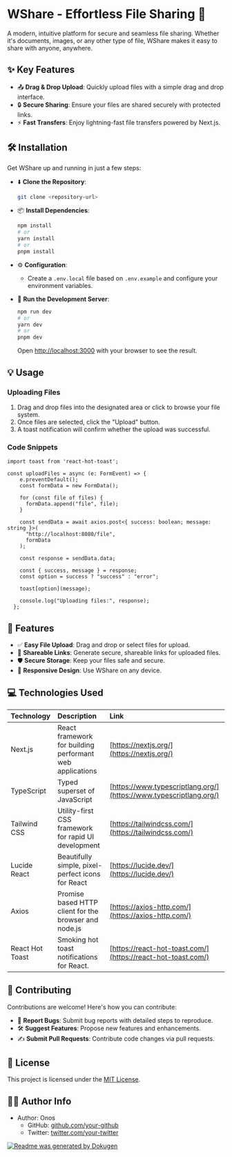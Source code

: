 # **WShare - Effortless File Sharing 🚀**

A modern, intuitive platform for secure and seamless file sharing. Whether it's documents, images, or any other type of file, WShare makes it easy to share with anyone, anywhere. 

## ✨ Key Features

- 📤 **Drag & Drop Upload**: Quickly upload files with a simple drag and drop interface.
- 🔒 **Secure Sharing**: Ensure your files are shared securely with protected links.
- ⚡ **Fast Transfers**: Enjoy lightning-fast file transfers powered by Next.js.

## 🛠️ Installation

Get WShare up and running in just a few steps:

- ⬇️ **Clone the Repository**:
  ```bash
  git clone <repository-url>
  ```

- 📦 **Install Dependencies**:
  ```bash
  npm install
  # or
  yarn install
  # or
  pnpm install
  ```

- ⚙️ **Configuration**:
  - Create a `.env.local` file based on `.env.example` and configure your environment variables.

- 🚀 **Run the Development Server**:
  ```bash
  npm run dev
  # or
  yarn dev
  # or
  pnpm dev
  ```
  Open [http://localhost:3000](http://localhost:3000) with your browser to see the result.

## 💡 Usage

### Uploading Files

1.  Drag and drop files into the designated area or click to browse your file system.
2.  Once files are selected, click the "Upload" button.
3.  A toast notification will confirm whether the upload was successful.

### Code Snippets
```tsx
import toast from 'react-hot-toast';

const uploadFiles = async (e: FormEvent) => {
    e.preventDefault();
    const formData = new FormData();

    for (const file of files) {
      formData.append("file", file);
    }

    const sendData = await axios.post<{ success: boolean; message: string }>(
      "http://localhost:8080/file",
      formData
    );

    const response = sendData.data;

    const { success, message } = response;
    const option = success ? "success" : "error";

    toast[option](message);

    console.log("Uploading files:", response);
  };
```

## 🌟 Features

- ✅ **Easy File Upload**: Drag and drop or select files for upload.
- 🔗 **Shareable Links**: Generate secure, shareable links for uploaded files.
- 🛡️ **Secure Storage**: Keep your files safe and secure.
- 📱 **Responsive Design**: Use WShare on any device.

## 💻 Technologies Used

| Technology   | Description                                                        | Link                                                                                                    |
| :----------- | :----------------------------------------------------------------- | :------------------------------------------------------------------------------------------------------ |
| Next.js      | React framework for building performant web applications           | [https://nextjs.org/](https://nextjs.org/)                                                            |
| TypeScript   | Typed superset of JavaScript                                       | [https://www.typescriptlang.org/](https://www.typescriptlang.org/)                                      |
| Tailwind CSS | Utility-first CSS framework for rapid UI development               | [https://tailwindcss.com/](https://tailwindcss.com/)                                                  |
| Lucide React | Beautifully simple, pixel-perfect icons for React                  | [https://lucide.dev/](https://lucide.dev/)                                                              |
| Axios        | Promise based HTTP client for the browser and node.js              | [https://axios-http.com/](https://axios-http.com/)                                                     |
| React Hot Toast |  Smoking hot toast notifications for React.                       | [https://react-hot-toast.com/](https://react-hot-toast.com/)                                             |

## 🤝 Contributing

Contributions are welcome! Here's how you can contribute:

- 🐛 **Report Bugs**: Submit bug reports with detailed steps to reproduce.
- 🛠️ **Suggest Features**: Propose new features and enhancements.
- ✍️ **Submit Pull Requests**: Contribute code changes via pull requests.

## 📜 License

This project is licensed under the [MIT License](LICENSE).

## 🧑‍💻 Author Info

- Author: Onos
  - GitHub: [github.com/your-github](github.com/onosejoor)
  - Twitter: [twitter.com/your-twitter](twitter.com/DevText16)

[![Readme was generated by Dokugen](https://img.shields.io/badge/Readme%20was%20generated%20by-Dokugen-brightgreen)](https://www.npmjs.com/package/dokugen)
